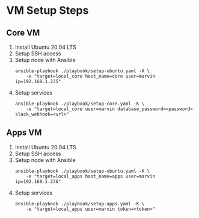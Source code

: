 # VM Setup Steps

## Core VM
1. Install Ubuntu 20.04 LTS
2. Setup SSH access
3. Setup node with Ansible
    ```
    ansible-playbook ./playbook/setup-ubuntu.yaml -K \
        -e "target=local_core host_name=core user=marvin ip=192.168.1.235"
    ```
4. Setup services
    ```
    ansible-playbook ./playbook/setup-core.yaml -K \
        -e "target=local_core user=marvin database_password=<password> slack_webhook=<url>"
    ```

## Apps VM
1. Install Ubuntu 20.04 LTS
2. Setup SSH access
3. Setup node with Ansible
    ```
    ansible-playbook ./playbook/setup-ubuntu.yaml -K \
        -e "target=local_apps host_name=apps user=marvin ip=192.168.1.236"
    ```
4. Setup services
    ```
    ansible-playbook ./playbook/setup-apps.yaml -K \
        -e "target=local_apps user=marvin token=<token>"
    ```
